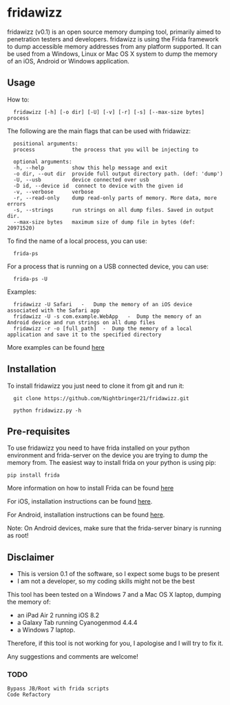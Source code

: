 # fridawizz
fridawizz (v0.1) is an open source memory dumping tool, primarily aimed to penetration testers and developers. fridawizz is using the Frida framework to dump accessible memory addresses from any platform supported. It can be used from a Windows, Linux or Mac OS X system to dump the memory of an iOS, Android or Windows application.

Usage
---

How to:

      fridawizz [-h] [-o dir] [-U] [-v] [-r] [-s] [--max-size bytes] process

The following are the main flags that can be used with fridawizz:

      positional arguments:
      process            the process that you will be injecting to

      optional arguments:
      -h, --help         show this help message and exit
      -o dir, --out dir  provide full output directory path. (def: 'dump')
      -U, --usb          device connected over usb
      -D id, --device id  connect to device with the given id
      -v, --verbose      verbose
      -r, --read-only    dump read-only parts of memory. More data, more errors
      -s, --strings      run strings on all dump files. Saved in output dir.
      --max-size bytes   maximum size of dump file in bytes (def: 20971520)

To find the name of a local process, you can use:

      frida-ps
For a process that is running on a USB connected device, you can use:

      frida-ps -U

Examples:

      fridawizz -U Safari   -   Dump the memory of an iOS device associated with the Safari app
      fridawizz -U -s com.example.WebApp   -  Dump the memory of an Android device and run strings on all dump files
      fridawizz -r -o [full_path]  -  Dump the memory of a local application and save it to the specified directory
      
More examples can be found [here](http://pentestcorner.com/introduction-to-fridawizz/)

Installation
---
To install fridawizz you just need to clone it from git and run it:

      git clone https://github.com/Nightbringer21/fridawizz.git
            
      python fridawizz.py -h
            
Pre-requisites
---
To use fridawizz you need to have frida installed on your python environment and frida-server on the device you are trying to dump the memory from.
The easiest way to install frida on your python is using pip:

    pip install frida
    
More information on how to install Frida can be found [here](http://www.frida.re/docs/installation/)

For iOS, installation instructions can be found [here](http://www.frida.re/docs/ios/).

For Android, installation instructions can be found [here](http://www.frida.re/docs/android/).

Note: On Android devices, make sure that the frida-server binary is running as root!

Disclaimer
---
* This is version 0.1 of the software, so I expect some bugs to be present
* I am not a developer, so my coding skills might not be the best

This tool has been tested on a Windows 7 and a Mac OS X laptop, dumping the memory of:  
* an iPad Air 2 running iOS 8.2
* a Galaxy Tab running Cyanogenmod 4.4.4
* a Windows 7 laptop.
 
Therefore, if this tool is not working for you, I apologise and I will try to fix it.

Any suggestions and comments are welcome!


### TODO

```
Bypass JB/Root with frida scripts
Code Refactory
```
